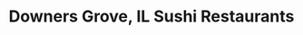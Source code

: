 ---
layout: city
title: Downers Grove, IL Sushi Restaurants
permalink: /illinois/downers-grove/
stateAbbr: IL
stateName: Illinois
cityName: Downers Grove
---